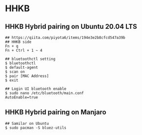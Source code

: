 HHKB
====

## HHKB Hybrid pairing on Ubuntu 20.04 LTS

    ## https://qiita.com/piyota6/items/194e3e2b8cfcd547a39b
    ## HHKB side
    Fn + q
    Fn + Ctrl + 1 ~ 4

    ## bluetoothctl setting
    $ bluetoothctl
    $ default-agent
    $ scan on
    $ pair [MAC Address]
    $ exit

    ## Login UI bluetooth enable
    $ sudo nano /etc/bluetooth/main.conf
    AutoEnable=true

## HHKB Hybrid pairing on Manjaro

    ## Samilar on Ubuntu
    $ sudo pacman -S bluez-utils

